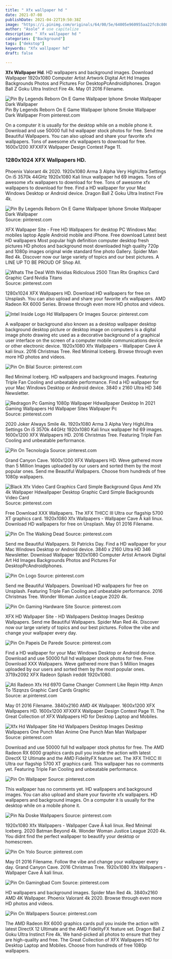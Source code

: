 ```yaml
---
title: " Xfx wallpaper hd "
date: 2021-07-08
publishDate: 2021-04-22T19:50:38Z
image: "https://i.pinimg.com/originals/64/00/5e/64005e960955aa22fc8c8089999d65df.png"
author: "Asole" # use capitalize
description: " Xfx wallpaper hd "
categories: ["Background"]
tags: ["dekstop"]
keywords: "Xfx wallpaper hd"
draft: false

---
```



**Xfx Wallpaper Hd**. HD wallpapers and background images. Download Wallpaper 1920x1080 Computer Artist Artwork Digital Art Hd Images Backgrounds Photos and Pictures For DesktopPcAndroidIphones. Dragon Ball Z Goku Ultra Instinct Fire 4k. May 01 2016 Filename.

![Pin By Legends Reborn On E Game Wallpaper Iphone Smoke Wallpaper Dark Wallpaper](https://i.pinimg.com/170x/76/81/4b/76814b813e2aeeaf65288a686b87ae7f.jpg "Pin By Legends Reborn On E Game Wallpaper Iphone Smoke Wallpaper Dark Wallpaper")
Pin By Legends Reborn On E Game Wallpaper Iphone Smoke Wallpaper Dark Wallpaper From pinterest.com


On a computer it is usually for the desktop while on a mobile phone it. Download and use 50000 full hd wallpaper stock photos for free. Send me Beautiful Wallpapers. You can also upload and share your favorite xfx wallpapers. Tons of awesome xfx wallpapers to download for free. 1600x1200 XFXXFX Wallpaper Design Contest Page 11.

### 1280x1024 XFX Wallpapers HD.

Phoenix Valorant 4k 2020. 1920x1080 Arma 3 Alpha Very HighUltra Settings On i5 3570k 44GHz 1920x1080 Kali linux wallpaper hd 69 images. Tons of awesome xfx wallpapers to download for free. Tons of awesome xfx wallpapers to download for free. Find a HD wallpaper for your Mac Windows Desktop or Android device. Dragon Ball Z Goku Ultra Instinct Fire 4k.


![Pin By Legends Reborn On E Game Wallpaper Iphone Smoke Wallpaper Dark Wallpaper](https://i.pinimg.com/170x/76/81/4b/76814b813e2aeeaf65288a686b87ae7f.jpg "Pin By Legends Reborn On E Game Wallpaper Iphone Smoke Wallpaper Dark Wallpaper")
Source: pinterest.com

XFX Wallpaper Site - Free HD Wallpapers for desktop PC Windows Mac mobiles laptop Apple Android mobile and iPhone. Free download Latest best HD wallpapers Most popular high definition computer desktop fresh pictures HD photos and background most downloaded high quality 720p and 1080p images original wide standard fine photo Gallery. Spider Man Red 4k. Discover now our large variety of topics and our best pictures. A LINE UP TO BE PROUD OF Shop All.

![Whats The Deal With Nvidias Ridiculous 2500 Titan Rtx Graphics Card Graphic Card Nvidia Titans](https://i.pinimg.com/736x/d1/da/3e/d1da3ed386eaeb5b5479128f3ffee2e9.jpg "Whats The Deal With Nvidias Ridiculous 2500 Titan Rtx Graphics Card Graphic Card Nvidia Titans")
Source: pinterest.com

1280x1024 XFX Wallpapers HD. Download HD wallpapers for free on Unsplash. You can also upload and share your favorite xfx wallpapers. AMD Radeon RX 6000 Series. Browse through even more HD photos and videos.

![Intel Inside Logo Hd Wallpapers Or Images](https://i.pinimg.com/600x315/e1/2a/23/e12a230dd2ff9960f782d484d33fe40e.jpg "Intel Inside Logo Hd Wallpapers Or Images")
Source: pinterest.com

A wallpaper or background also known as a desktop wallpaper desktop background desktop picture or desktop image on computers is a digital image photo drawing etc used as a decorative background of a graphical user interface on the screen of a computer mobile communications device or other electronic device. 1920x1080 Xfx Wallpapers - Wallpaper Cave Â kali linux. 2016 Christmas Tree. Red Minimal Iceberg. Browse through even more HD photos and videos.

![Pin On Bilal](https://i.pinimg.com/736x/a0/0c/60/a00c601028c0b31a16f3ba19e045d146.jpg "Pin On Bilal")
Source: pinterest.com

Red Minimal Iceberg. HD wallpapers and background images. Featuring Triple Fan Cooling and unbeatable performance. Find a HD wallpaper for your Mac Windows Desktop or Android device. 3840 x 2160 Ultra HD 346 Newsletter.

![Redragon Pc Gaming 1080p Wallpaper Hdwallpaper Desktop In 2021 Gaming Wallpapers Hd Wallpaper Sites Wallpaper Pc](https://i.pinimg.com/originals/35/ed/25/35ed2578d4b93d91c8c637db5e808c56.jpg "Redragon Pc Gaming 1080p Wallpaper Hdwallpaper Desktop In 2021 Gaming Wallpapers Hd Wallpaper Sites Wallpaper Pc")
Source: pinterest.com

2020 Joker Always Smile 4k. 1920x1080 Arma 3 Alpha Very HighUltra Settings On i5 3570k 44GHz 1920x1080 Kali linux wallpaper hd 69 images. 1600x1200 XFX Wallpapers HD. 2016 Christmas Tree. Featuring Triple Fan Cooling and unbeatable performance.

![Pin On Tecnologia](https://i.pinimg.com/originals/a7/f1/40/a7f140a8fc8d755b1a7a8584d8bc926b.jpg "Pin On Tecnologia")
Source: pinterest.com

Grand Canyon Cave. 1600x1200 XFX Wallpapers HD. Weve gathered more than 5 Million Images uploaded by our users and sorted them by the most popular ones. Send me Beautiful Wallpapers. Choose from hundreds of free 1080p wallpapers.

![Black Xfx Video Card Graphics Card Simple Background Gpus Amd Xfx 4k Wallpaper Hdwallpaper Desktop Graphic Card Simple Backgrounds Video Card](https://i.pinimg.com/originals/a5/c0/75/a5c075c047e53ad6a83cb25a56b6d859.jpg "Black Xfx Video Card Graphics Card Simple Background Gpus Amd Xfx 4k Wallpaper Hdwallpaper Desktop Graphic Card Simple Backgrounds Video Card")
Source: pinterest.com

Free Download XXX Wallpapers. The XFX THICC III Ultra our flagship 5700 XT graphics card. 1920x1080 Xfx Wallpapers - Wallpaper Cave Â kali linux. Download HD wallpapers for free on Unsplash. May 01 2016 Filename.

![Pin On The Walking Dead](https://i.pinimg.com/originals/0d/46/55/0d4655239c8ee9248855c9c2c1ffafc5.jpg "Pin On The Walking Dead")
Source: pinterest.com

Send me Beautiful Wallpapers. St Patricks Day. Find a HD wallpaper for your Mac Windows Desktop or Android device. 3840 x 2160 Ultra HD 346 Newsletter. Download Wallpaper 1920x1080 Computer Artist Artwork Digital Art Hd Images Backgrounds Photos and Pictures For DesktopPcAndroidIphones.

![Pin On Logo](https://i.pinimg.com/originals/98/ec/f9/98ecf96481c3c7b70487b87d3ec1633f.jpg "Pin On Logo")
Source: pinterest.com

Send me Beautiful Wallpapers. Download HD wallpapers for free on Unsplash. Featuring Triple Fan Cooling and unbeatable performance. 2016 Christmas Tree. Wonder Woman Justice League 2020 4k.

![Pin On Gaming Hardware Site](https://i.pinimg.com/originals/d9/89/ab/d989ab8aec417b246140acc3bf713a79.jpg "Pin On Gaming Hardware Site")
Source: pinterest.com

XFX HD Wallpaper Site - HD Wallpapers Desktop Images Desktop Wallpapers. Send me Beautiful Wallpapers. Spider Man Red 4k. Discover now our large variety of topics and our best pictures. Follow the vibe and change your wallpaper every day.

![Pin On Papeis De Parede](https://i.pinimg.com/736x/2b/dc/91/2bdc91d36b86f567472afa05e3bd81c5.jpg "Pin On Papeis De Parede")
Source: pinterest.com

Find a HD wallpaper for your Mac Windows Desktop or Android device. Download and use 50000 full hd wallpaper stock photos for free. Free Download XXX Wallpapers. Weve gathered more than 5 Million Images uploaded by our users and sorted them by the most popular ones. 3719x2092 XFX Radeon Splash ireddit 1920x1080.

![Ati Radeon Xfx Hd 6970 Game Changer Comment Like Repin Http Amzn To 15zqnzs Graphic Card Cards Graphic](https://i.pinimg.com/originals/4f/94/78/4f9478c84e5c8886948fd5c57e2043b2.jpg "Ati Radeon Xfx Hd 6970 Game Changer Comment Like Repin Http Amzn To 15zqnzs Graphic Card Cards Graphic")
Source: ar.pinterest.com

May 01 2016 Filename. 3840x2160 AMD 4K Wallpaper. 1600x1200 XFX Wallpapers HD. 1600x1200 XFXXFX Wallpaper Design Contest Page 11. The Great Collection of XFX Wallpapers HD for Desktop Laptop and Mobiles.

![Xfx Hd Wallpaper Site Hd Wallpapers Desktop Images Desktop Wallpapers One Punch Man Anime One Punch Man Man Wallpaper](https://i.pinimg.com/736x/25/73/55/257355ab57e97f9cef63062a95c724a1.jpg "Xfx Hd Wallpaper Site Hd Wallpapers Desktop Images Desktop Wallpapers One Punch Man Anime One Punch Man Man Wallpaper")
Source: pinterest.com

Download and use 50000 full hd wallpaper stock photos for free. The AMD Radeon RX 6000 graphics cards pull you inside the action with latest DirectX 12 Ultimate and the AMD FidelityFX feature set. The XFX THICC III Ultra our flagship 5700 XT graphics card. This wallpaper has no comments yet. Featuring Triple Fan Cooling and unbeatable performance.

![Pin On Wallpaper](https://i.pinimg.com/originals/51/06/1c/51061cde88a04831977416a36405c71e.jpg "Pin On Wallpaper")
Source: pinterest.com

This wallpaper has no comments yet. HD wallpapers and background images. You can also upload and share your favorite xfx wallpapers. HD wallpapers and background images. On a computer it is usually for the desktop while on a mobile phone it.

![Pin Na Doske Wallpapers](https://i.pinimg.com/originals/21/36/ae/2136ae1835e94d57e35f82f595231cb0.jpg "Pin Na Doske Wallpapers")
Source: pinterest.com

1920x1080 Xfx Wallpapers - Wallpaper Cave Â kali linux. Red Minimal Iceberg. 2020 Batman Beyond 4k. Wonder Woman Justice League 2020 4k. You didnt find the perfect wallpaper to beautify your desktop or homescreen.

![Pin On Yolo](https://i.pinimg.com/564x/d7/27/39/d72739914f66250ab8f275359ad4385a.jpg "Pin On Yolo")
Source: pinterest.com

May 01 2016 Filename. Follow the vibe and change your wallpaper every day. Grand Canyon Cave. 2016 Christmas Tree. 1920x1080 Xfx Wallpapers - Wallpaper Cave Â kali linux.

![Pin On Gamingbad Com](https://i.pinimg.com/originals/39/24/02/39240248479a60021e0f7660fdd47ae0.jpg "Pin On Gamingbad Com")
Source: pinterest.com

HD wallpapers and background images. Spider Man Red 4k. 3840x2160 AMD 4K Wallpaper. Phoenix Valorant 4k 2020. Browse through even more HD photos and videos.

![Pin On Wallpapers](https://i.pinimg.com/originals/64/00/5e/64005e960955aa22fc8c8089999d65df.png "Pin On Wallpapers")
Source: pinterest.com

The AMD Radeon RX 6000 graphics cards pull you inside the action with latest DirectX 12 Ultimate and the AMD FidelityFX feature set. Dragon Ball Z Goku Ultra Instinct Fire 4k. We hand-picked all photos to ensure that they are high-quality and free. The Great Collection of XFX Wallpapers HD for Desktop Laptop and Mobiles. Choose from hundreds of free 1080p wallpapers.

